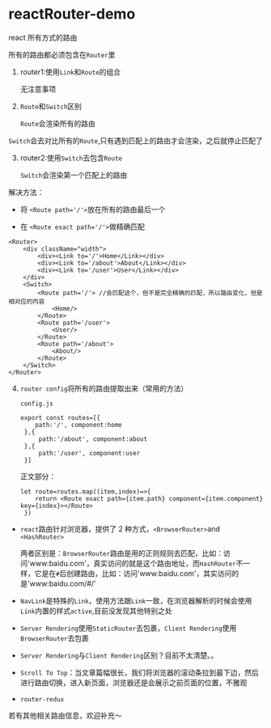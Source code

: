 # reactRouter-demo

react 所有方式的路由

所有的路由都必须包含在`Router`里

1. router1:使用`Link`和`Route`的组合

   无注意事项

2. `Route`和`Switch`区别
   
   `Route`会渲染所有的路由

`Switch`会去对比所有的`Route`,只有遇到匹配上的路由才会渲染，之后就停止匹配了

3. router2:使用`Switch`去包含`Route`

   `Switch`会渲染第一个匹配上的路由

解决方法：

- 将 `<Route path='/'>`放在所有的路由最后一个

- 在 `<Route exact path='/'>`做精确匹配

```
<Router>
    <div className="width">
        <div><Link to='/'>Home</Link></div>
        <div><Link to='/about'>About</Link></div>
        <div><Link to='/user'>User</Link></div>
    </div>
    <Switch>
        <Route path='/'> //会匹配这个，但不是完全精确的匹配，所以路由变化，但是相对应的内容
            <Home/>
        </Route>
        <Route path='/user'>
            <User/>
        </Route>
        <Route path='/about'>
            <About/>
        </Route>
    </Switch>
</Router>
```

4. `router config`将所有的路由提取出来（常用的方法）

   `config.js`
   ```
   export const routes=[{ 
       path:'/', component:home 
    },{ 
        path:'/about', component:about 
    },{ 
        path:'/user', component:user 
    }]
   ```
   正文部分：
   ```
   let route=routes.map((item,index)=>{ 
       return <Route exact path={item.path} component={item.component} key={index}></Route> 
    })
   ```

- `react`路由针对浏览器，提供了 2 种方式，`<BrowserRouter>`and `<HashRouter>`

  两者区别是：`BrowserRouter`路由是用的正则规则去匹配，比如：访问'www:baidu.com'，真实访问的就是这个路由地址，而`HashRouter`不一样，它是在`#`后创建路由，比如：访问'www:baidu.com'，其实访问的是'www:baidu.com/#/'

- `NavLink`是特殊的`Link`，使用方法跟`Link`一致，在浏览器解析的时候会使用`Link`内置的样式`active`,目前没发现其他特别之处

- `Server Rendering`使用`StaticRouter`去包裹，`Client Rendering`使用`BrowserRouter`去包裹

- `Server Rendering`与`Client Rendering`区别？目前不太清楚。。

- `Scroll To Top`：当文章篇幅很长，我们将浏览器的滚动条拉到最下边，然后进行路由切换，进入新页面，浏览器还是会展示之前页面的位置，不雅观

- `router-redux`

若有其他相关路由信息，欢迎补充～
